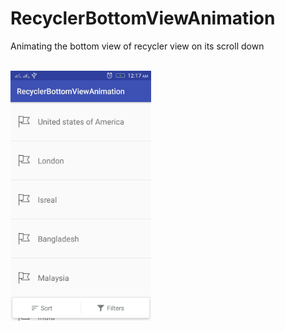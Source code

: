# RecyclerBottomViewAnimation
Animating the bottom view of recycler view on its scroll down

<br>

<img height = 400 src="https://github.com/jainullas/RecyclerBottomViewAnimation/blob/master/app/src/main/res/drawable/image.jpeg" />

</br>
